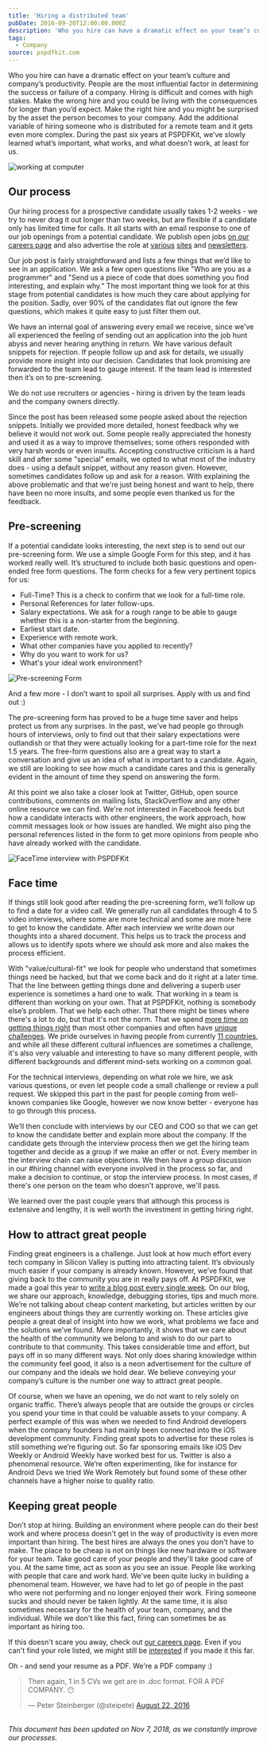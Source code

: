 ```yaml
---
title: 'Hiring a distributed team'
pubDate: 2016-09-20T12:00:00.000Z
description: 'Who you hire can have a dramatic effect on your team’s culture and company’s productivity. People are the most influential factor in determining th...'
tags:
  - Company
source: pspdfkit.com
---
```


Who you hire can have a dramatic effect on your team’s culture and company’s productivity. People are the most influential factor in determining the success or failure of a company. Hiring is difficult and comes with high stakes. Make the wrong hire and you could be living with the consequences for longer than you’d expect. Make the right hire and you might be surprised by the asset the person becomes to your company. Add the additional variable of hiring someone who is distributed for a remote team and it gets even more complex. During the past six years at PSPDFKit, we’ve slowly learned what’s important, what works, and what doesn’t work, at least for us.

![working at computer](/assets/img/2016/hiring-a-distributed-team/hands-on-computer.jpg)

## Our process

Our hiring process for a prospective candidate usually takes 1-2 weeks - we try to never drag it out longer than two weeks, but are flexible if a candidate only has limited time for calls. It all starts with an email response to one of our job openings from a potential candidate. We publish open jobs [on our careers page](https://pspdfkit.com/careers) and also advertise the role at [various](http://stackoverflow.com/) [sites](https://weworkremotely.com/) and [newsletters](https://iosdevweekly.com/).

Our job post is fairly straightforward and lists a few things that we’d like to see in an application. We ask a few open questions like "Who are you as a programmer" and "Send us a piece of code that does something you find interesting, and explain why." The most important thing we look for at this stage from potential candidates is how much they care about applying for the position. Sadly, over 90% of the candidates flat out ignore the few questions, which makes it quite easy to just filter them out.

We have an internal goal of answering every email we receive, since we’ve all experienced the feeling of sending out an application into the job hunt abyss and never hearing anything in return. We have various default snippets for rejection. If people follow up and ask for details, we usually provide more insight into our decision. Candidates that look promising are forwarded to the team lead to gauge interest. If the team lead is interested then it’s on to pre-screening.

We do not use recruiters or agencies - hiring is driven by the team leads and the company owners directly.

Since the post has been released some people asked about the rejection snippets. Initially we provided more detailed, honest feedback why we believe it would not work out. Some people really appreciated the honesty and used it as a way to improve themselves; some others responded with very harsh words or even insults. Accepting constructive criticism is a hard skill and after some "special" emails, we opted to what most of the industry does - using a default snippet, without any reason given. However, sometimes candidates follow up and ask for a reason. With explaining the above problematic and that we're just being honest and want to help, there have been no more insults, and some people even thanked us for the feedback.

## Pre-screening

If a potential candidate looks interesting, the next step is to send out our pre-screening form. We use a simple Google Form for this step, and it has worked really well. It’s structured to include both basic questions and open-ended free form questions. The form checks for a few very pertinent topics for us:

* Full-Time? This is a check to confirm that we look for a full-time role.
* Personal References for later follow-ups.
* Salary expectations. We ask for a rough range to be able to gauge whether this is a non-starter from the beginning.
* Earliest start date.
* Experience with remote work.
* What other companies have you applied to recently?
* Why do you want to work for us?
* What's your ideal work environment?

![Pre-screening Form](/assets/img/2016/hiring-a-distributed-team/pre-screening.png)

And a few more - I don’t want to spoil all surprises. Apply with us and find out :)

The pre-screening form has proved to be a huge time saver and helps protect us from any surprises. In the past, we’ve had people go through hours of interviews, only to find out that their salary expectations were outlandish or that they were actually looking for a part-time role for the next 1.5 years. The free-form questions also are a great way to start a conversation and give us an idea of what is important to a candidate. Again, we still are looking to see how much a candidate cares and this is generally evident in the amount of time they spend on answering the form.

At this point we also take a closer look at Twitter, GitHub, open source contributions, comments on mailing lists, StackOverflow and any other online resource we can find. We're not interested in Facebook feeds but how a candidate interacts with other engineers, the work approach, how commit messages look or how issues are handled. We might also ping the personal references listed in the form to get more opinions from people who have already worked with the candidate.

![FaceTime interview with PSPDFKit](/assets/img/2016/hiring-a-distributed-team/interview-at-computer.jpg)

## Face time

If things still look good after reading the pre-screening form, we’ll follow up to find a date for a video call. We generally run all candidates through 4 to 5 video interviews, where some are more technical and some are more here to get to know the candidate. After each interview we write down our thoughts into a shared document. This helps us to track the process and allows us to identify spots where we should ask more and also makes the process efficient.

With "value/cultural-fit" we look for people who understand that sometimes things need be hacked, but that we come back and do it right at a later time. That the line between getting things done and delivering a superb user experience is sometimes a hard one to walk. That working in a team is different than working on your own. That at PSPDFKit, nothing is somebody else’s problem. That we help each other. That there might be times where there's a lot to do, but that it's not the norm. That we spend [more time on getting things right](/blog/2016/writing-good-bug-reports/) than most other companies and often have [unique](/blog/2016/just-a-simple-bookmark/) [challenges](/blog/2016/investigating-thread-safety-of-uiimage/). We pride ourselves in having people from currently [11 countries](/careers), and while all these different cultural influences are sometimes a challenge, it's also very valuable and interesting to have so many different people, with different backgrounds and different mind-sets working on a common goal.

For the technical interviews, depending on what role we hire, we ask various questions, or even let people code a small challenge or review a pull request. We skipped this part in the past for people coming from well-known companies like Google, however we now know better - everyone has to go through this process.

We’ll then conclude with interviews by our CEO and COO so that we can get to know the candidate better and explain more about the company. If the candidate gets through the interview process then we get the hiring team together and decide as a group if we make an offer or not. Every member in the interview chain can raise objections. We then have a group discussion in our #hiring channel with everyone involved in the process so far, and make a decision to continue, or stop the interview process. In most cases, if there's one person on the team who doesn't approve, we'll pass.

We learned over the past couple years that although this process is extensive and lengthy, it is well worth the investment in getting hiring right.

## How to attract great people

Finding great engineers is a challenge. Just look at how much effort every tech company in Silicon Valley is putting into attracting talent. It’s obviously much easier if your company is already known. However, we’ve found that giving back to the community you are in really pays off. At PSPDFKit, we made a goal this year to [write a blog post every single week](/blog/categories/). On our blog, we share our approach, knowledge, debugging stories, tips and much more. We’re not talking about cheap content marketing, but articles written by our engineers about things they are currently working on. These articles give people a great deal of insight into how we work, what problems we face and the solutions we’ve found. More importantly, it shows that we care about the health of the community we belong to and wish to do our part to contribute to that community. This takes considerable time and effort, but pays off in so many different ways. Not only does sharing knowledge within the community feel good, it also is a neon advertisement for the culture of our company and the ideals we hold dear. We believe conveying your company’s culture is the number one way to attract great people.

Of course, when we have an opening, we do not want to rely solely on organic traffic. There’s always people that are outside the groups or circles you spend your time in that could be valuable assets to your company. A perfect example of this was when we needed to find Android developers when the company founders had mainly been connected into the iOS development community. Finding great spots to advertise for these roles is still something we’re figuring out. So far sponsoring emails like iOS Dev Weekly or Android Weekly have worked best for us. Twitter is also a phenomenal resource. We’re often experimenting, like for instance for Android Devs we tried We Work Remotely but found some of these other channels have a higher noise to quality ratio.

## Keeping great people

Don't stop at hiring. Building an environment where people can do their best work and where process doesn't get in the way of productivity is even more important than hiring. The best hires are always the ones you don't have to make. The place to be cheap is not on things like new hardware or software for your team. Take good care of your people and they'll take good care of you. At the same time, act as soon as you see an issue. People like working with people that care and work hard. We've been quite lucky in building a phenomenal team. However, we have had to let go of people in the past who were not performing and no longer enjoyed their work. Firing someone sucks and should never be taken lightly. At the same time, it is also sometimes necessary for the health of your team, company, and the individual. While we don't like this fact, firing can sometimes be as important as hiring too.

If this doesn't scare you away, check out [our careers page](/careers/). Even if you can't find your role listed, we might still be [interested](mailto:careers+surprise@pspdfkit.com) if you made it this far.

Oh - and send your resume as a PDF. We're a PDF company :)

<blockquote class="twitter-tweet" data-lang="en"><p lang="en" dir="ltr">Then again, 1 in 5 CVs we get are in .doc format. FOR A PDF COMPANY. 😶</p>&mdash; Peter Steinberger (@steipete) <a href="https://twitter.com/steipete/status/767804821927845888">August 22, 2016</a></blockquote>
<script async src="//platform.twitter.com/widgets.js" charset="utf-8"></script>

<br>
<i>This document has been updated on Nov 7, 2018, as we constantly improve our processes.</i>